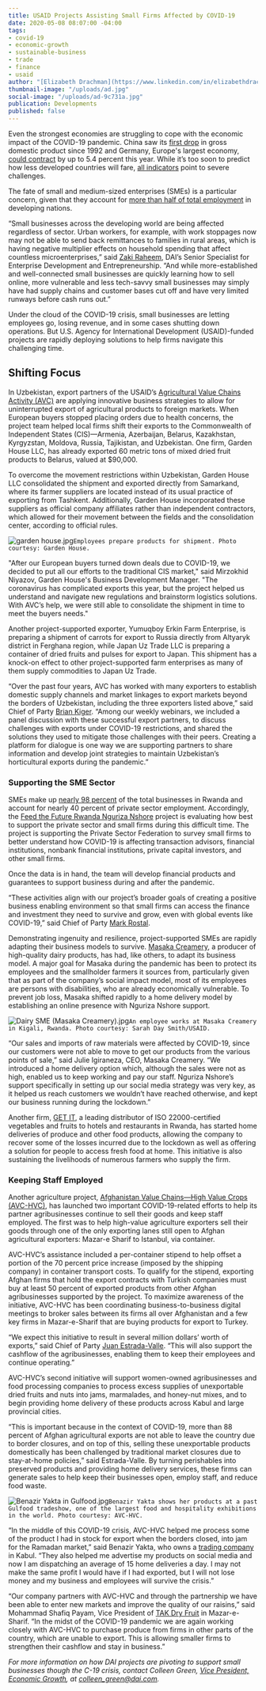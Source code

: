 ```yaml
---
title: USAID Projects Assisting Small Firms Affected by COVID-19
date: 2020-05-08 08:07:00 -04:00
tags:
- covid-19
- economic-growth
- sustainable-business
- trade
- finance
- usaid
author: "[Elizabeth Drachman](https://www.linkedin.com/in/elizabethdrachman/)"
thumbnail-image: "/uploads/ad.jpg"
social-image: "/uploads/ad-9c731a.jpg"
publication: Developments
published: false
---
```


Even the strongest economies are struggling to cope with the economic impact of the COVID-19 pandemic. China saw its [first drop](https://www.csis.org/analysis/global-economic-impacts-covid-19) in gross domestic product since 1992 and Germany, Europe's largest economy, [could contract](https://www.rte.ie/news/business/2020/0330/1127328-german-economic-outlook/) by up to 5.4 percent this year. While it’s too soon to predict how less developed countries will fare, [all indicators](http://www.ipsnews.net/2020/04/economic-impact-covid-19-developing-countries-part-2/) point to severe challenges.

The fate of small and medium-sized enterprises (SMEs) is a particular concern, given that they account for [more than half of total employment](https://www.worldbank.org/en/topic/smefinance) in developing nations. 





“Small businesses across the developing world are being affected regardless of sector. Urban workers, for example, with work stoppages now may not be able to send back remittances to families in rural areas, which is having negative multiplier effects on household spending that affect countless microenterprises,” said [Zaki Raheem](https://www.dai.com/who-we-are/our-team/zaki-raheem), DAI’s Senior Specialist for Enterprise Development and Entrepreneurship. “And while more-established and well-connected small businesses are quickly learning how to sell online, more vulnerable and less tech-savvy small businesses may simply have had supply chains and customer bases cut off and have very limited runways before cash runs out.”

Under the cloud of the COVID-19 crisis, small businesses are letting employees go, losing revenue, and in some cases shutting down operations. But U.S. Agency for International Development (USAID)-funded projects are rapidly deploying solutions to help firms navigate this challenging time. 

## Shifting Focus

In Uzbekistan, export partners of the USAID’s [Agricultural Value Chains Activity (AVC)](https://www.dai.com/our-work/projects/uzbekistan-usaid-agricultural-value-chain-activity-uzbekistan-uzbekistan-avc) are applying innovative business strategies to allow for uninterrupted export of agricultural products to foreign markets. When European buyers stopped placing orders due to health concerns, the project team helped local firms shift their exports to the Commonwealth of Independent States (CIS)—Armenia, Azerbaijan, Belarus, Kazakhstan, Kyrgyzstan, Moldova, Russia, Tajikistan, and Uzbekistan. One firm, Garden House LLC, has already exported 60 metric tons of mixed dried fruit products to Belarus, valued at $90,000. 

To overcome the movement restrictions within Uzbekistan, Garden House LLC consolidated the shipment and exported directly from Samarkand, where its farmer suppliers are located instead of its usual practice of exporting from Tashkent. Additionally, Garden House incorporated these suppliers as official company affiliates rather than independent contractors, which allowed for their movement between the fields and the consolidation center, according to official rules.  

![garden house.jpg](/uploads/garden%20house.jpg)`Employees prepare products for shipment. Photo courtesy: Garden House.`

"After our European buyers turned down deals due to COVID-19, we decided to put all our efforts to the traditional CIS market," said Mirzokhid Niyazov, Garden House's Business Development Manager. "The coronavirus has complicated exports this year, but the project helped us understand and navigate new regulations and brainstorm logistics solutions. With AVC’s help, we were still able to consolidate the shipment in time to meet the buyers needs."

Another project-supported exporter, Yumuqboy Erkin Farm Enterprise, is preparing a shipment of carrots for export to Russia directly from Altyaryk district in Ferghana region, while Japan Uz Trade LLC is preparing a container of dried fruits and pulses for export to Japan. This shipment has a knock-on effect to other project-supported farm enterprises as many of them supply commodities to Japan Uz Trade.  

“Over the past four years, AVC has worked with many exporters to establish domestic supply channels and market linkages to export markets beyond the borders of Uzbekistan, including the three exporters listed above,” said Chief of Party [Brian Kiger](https://www.linkedin.com/in/brian-kiger-28190562/). “Among our weekly webinars, we included a panel discussion with these successful export partners, to discuss challenges with exports under COVID-19 restrictions, and shared the solutions they used to mitigate those challenges with their peers. Creating a platform for dialogue is one way we are supporting partners to share information and develop joint strategies to maintain Uzbekistan’s horticultural exports during the pandemic.”

### Supporting the SME Sector

SMEs make up [nearly 98 percent](https://fortuneofafrica.com/rwanda/micro-small-medium-enterprises-in-rwanda/) of the total businesses in Rwanda and account for nearly 40 percent of private sector employment. Accordingly, the [Feed the Future Rwanda Nguriza Nshore](https://www.dai.com/our-work/projects/rwanda-nguriza-nshore) project is evaluating how best to support the private sector and small firms during this difficult time. The project is supporting the Private Sector Federation to survey small firms to better understand how COVID-19 is affecting transaction advisors, financial institutions, nonbank financial institutions, private capital investors, and other small firms. 

Once the data is in hand, the team will develop financial products and guarantees to support business during and after the pandemic.

“These activities align with our project’s broader goals of creating a positive business enabling environment so that small firms can access the finance and investment they need to survive and grow, even with global events like COVID-19,” said Chief of Party [Mark Rostal](https://www.dai.com/who-we-are/our-team/mark-rostal).

Demonstrating ingenuity and resilience, project-supported SMEs are rapidly adapting their business models to survive. [Masaka Creamery](https://www.facebook.com/MasakaCreameryLTD), a producer of high-quality dairy products, has had, like others, to adapt its business model. A major goal for Masaka during the pandemic has been to protect its employees and the smallholder farmers it sources from, particularly given that as part of the company’s social impact model, most of its employees are persons with disabilities, who are already economically vulnerable. To prevent job loss, Masaka shifted rapidly to a home delivery model by establishing an online presence with Nguriza Nshore support.

![Dairy SME (Masaka Creamery).jpg](/uploads/Dairy%20SME%20(Masaka%20Creamery).jpg)`An employee works at Masaka Creamery in Kigali, Rwanda. Photo courtesy: Sarah Day Smith/USAID.`

“Our sales and imports of raw materials were affected by COVID-19, since our customers were not able to move to get our products from the various points of sale,” said Julie Igiraneza, CEO, Masaka Creamery. “We introduced a home delivery option which, although the sales were not as high, enabled us to keep working and pay our staff. Nguriza Nshore’s support specifically in setting up our social media strategy was very key, as it helped us reach customers we wouldn’t have reached otherwise, and kept our business running during the lockdown.”

Another firm, [GET IT](https://getitltd.com/), a leading distributor of ISO 22000-certified vegetables and fruits to hotels and restaurants in Rwanda, has started home deliveries of produce and other food products, allowing the company to recover some of the losses incurred due to the lockdown as well as offering a solution for people to access fresh food at home. This initiative is also sustaining the livelihoods of numerous farmers who supply the firm.  

### Keeping Staff Employed

Another agriculture project, [Afghanistan Value Chains—High Value Crops (AVC-HVC)](https://www.dai.com/our-work/projects/afghanistan-value-chains-high-value-crops), has launched two important COVID-19-related efforts to help its partner agribusinesses continue to sell their goods and keep staff employed. The first was to help high-value agriculture exporters sell their goods through one of the only exporting lanes still open to Afghan agricultural exporters: Mazar-e Sharif to Istanbul, via container. 

AVC-HVC’s assistance included a per-container stipend to help offset a portion of the 70 percent price increase (imposed by the shipping company) in container transport costs. To qualify for the stipend, exporting Afghan firms that hold the export contracts with Turkish companies must buy at least 50 percent of exported products from other Afghan agribusinesses supported by the project. To maximize awareness of the initiative, AVC-HVC has been coordinating business-to-business digital meetings to broker sales between its firms all over Afghanistan and a few key firms in Mazar-e-Sharif that are buying products for export to Turkey. 

“We expect this initiative to result in several million dollars’ worth of exports,” said Chief of Party [Juan Estrada-Valle](https://www.dai.com/who-we-are/our-team/juan-estrada-valle). “This will also support the cashflow of the agribusinesses, enabling them to keep their employees and continue operating.”

AVC-HVC’s second initiative will support women-owned agribusinesses and food processing companies to process excess supplies of unexportable dried fruits and nuts into jams, marmalades, and honey-nut mixes, and to begin providing home delivery of these products across Kabul and large provincial cities. 

“This is important because in the context of COVID-19, more than 88 percent of Afghan agricultural exports are not able to leave the country due to border closures, and on top of this, selling these unexportable products domestically has been challenged by traditional market closures due to stay-at-home policies,” said Estrada-Valle. By turning perishables into preserved products and providing home delivery services, these firms can generate sales to help keep their businesses open, employ staff, and reduce food waste.

![Benazir Yakta in Gulfood.jpg](/uploads/Benazir%20Yakta%20in%20Gulfood.jpg)`Benazir Yakta shows her products at a past Gulfood tradeshow, one of the largest food and hospitality exhibitions in the world. Photo courtesy: AVC-HVC.` 

“In the middle of this COVID-19 crisis, AVC-HVC helped me process some of the product I had in stock for export when the borders closed, into jam for the Ramadan market,” said Benazir Yakta, who owns a [trading company](https://www.benaziryakta.com/) in Kabul. “They also helped me advertise my products on social media and now I am dispatching an average of 15 home deliveries a day. I may not make the same profit I would have if I had exported, but I will not lose money and my business and employees will survive the crisis.”

“Our company partners with AVC-HVC and through the partnership we have been able to enter new markets and improve the quality of our raisins,” said Mohammad Shafiq Payam, Vice President of [TAK Dry Fruit](http://www.tak.af/) in Mazar-e-Sharif. “In the midst of the COVID-19 pandemic we are again working closely with AVC-HVC to purchase produce from firms in other parts of the country, which are unable to export. This is allowing smaller firms to strengthen their cashflow and stay in business.”

*For more information on how DAI projects are pivoting to support small businesses though the C-19 crisis, contact Colleen Green, [Vice President, Economic Growth](https://www.dai.com/who-we-are/our-team/colleen-green), at colleen_green@dai.com.*